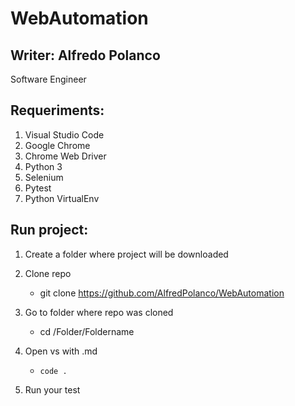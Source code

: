 # WebAutomation

## Writer: Alfredo Polanco
Software Engineer

## Requeriments:

1. Visual Studio Code 
2. Google Chrome 
3. Chrome Web Driver
3. Python 3
3. Selenium 
4. Pytest
5. Python VirtualEnv

## Run project:

1. Create a folder where project will be downloaded

2. Clone repo

    - git clone https://github.com/AlfredPolanco/WebAutomation

3. Go to folder where repo was cloned

    - cd /Folder/Foldername

4. Open vs with .md 

    - `code .`
    
5. Run your test
